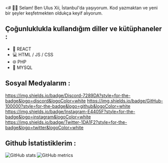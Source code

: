 <# 👋🏻 Selam!
Ben Ulus Xii, İstanbul'da yaşıyorum. Kod yazmaktan ve yeni bir şeyler keşfetmekten oldukça keyif alıyorum.
## Çoğunluklukla kullandığım diller ve kütüphaneler :
* 📱 REACT
* 💻 HTML / JS / CSS
* 🌐 PHP
* 📜 MYSQL
## Sosyal Medyalarım :
<a href="https://discord.com/users/648424230081265664" target="blank_"> https://img.shields.io/badge/Discord-7289DA?style=for-the-badge&logo=discord&logoColor=white </a>
<a href="https://github.com/UlusXii/" target="blank_">https://img.shields.io/badge/GitHub-100000?style=for-the-badge&logo=github&logoColor=white</a>
<a href="https://instagram.com/UlusXii" target="blank_">https://img.shields.io/badge/Instagram-E4405F?style=for-the-badge&logo=instagram&logoColor=white </a>
<a href="https://twitter.com/UlusXii" target="blank_"> https://img.shields.io/badge/Twitter-1DA1F2?style=for-the-badge&logo=twitter&logoColor=white</a>

## Github İstatistiklerim :
![GitHub stats](https://github-readme-stats.vercel.app/api?username=UlusXii&show_icons=true) 
![GitHub metrics](https://metrics.lecoq.io/UlusXii)  
